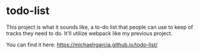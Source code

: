 # todo-list

This project is what it sounds like, a to-do list that people can use to keep of tracks they need to do. It'll utilize webpack like my previous project.

You can find it here: https://michaelrgarcia.github.io/todo-list/